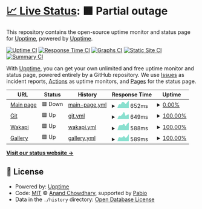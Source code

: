 # [📈 Live Status](https://status.svo.lol): <!--live status--> **🟧 Partial outage**

This repository contains the open-source uptime monitor and status page for [Upptime](https://upptime.js.org), powered by [Upptime](https://github.com/upptime/upptime).

[![Uptime CI](https://github.com/lenchq/status/workflows/Uptime%20CI/badge.svg)](https://github.com/lenchq/status/actions?query=workflow%3A%22Uptime+CI%22)
[![Response Time CI](https://github.com/lenchq/status/workflows/Response%20Time%20CI/badge.svg)](https://github.com/lenchq/status/actions?query=workflow%3A%22Response+Time+CI%22)
[![Graphs CI](https://github.com/lenchq/status/workflows/Graphs%20CI/badge.svg)](https://github.com/lenchq/status/actions?query=workflow%3A%22Graphs+CI%22)
[![Static Site CI](https://github.com/lenchq/status/workflows/Static%20Site%20CI/badge.svg)](https://github.com/lenchq/status/actions?query=workflow%3A%22Static+Site+CI%22)
[![Summary CI](https://github.com/lenchq/status/workflows/Summary%20CI/badge.svg)](https://github.com/lenchq/status/actions?query=workflow%3A%22Summary+CI%22)

With [Upptime](https://upptime.js.org), you can get your own unlimited and free uptime monitor and status page, powered entirely by a GitHub repository. We use [Issues](https://github.com/upptime/upptime/issues) as incident reports, [Actions](https://github.com/lenchq/status/actions) as uptime monitors, and [Pages](https://status.svo.lol) for the status page.

<!--start: status pages-->
<!-- This summary is generated by Upptime (https://github.com/upptime/upptime) -->
<!-- Do not edit this manually, your changes will be overwritten -->
<!-- prettier-ignore -->
| URL | Status | History | Response Time | Uptime |
| --- | ------ | ------- | ------------- | ------ |
| <img alt="" src="https://icons.duckduckgo.com/ip3/svo.lol.ico" height="13"> [Main page](https://svo.lol) | 🟥 Down | [main-page.yml](https://github.com/lenchq/status/commits/HEAD/history/main-page.yml) | <details><summary><img alt="Response time graph" src="./graphs/main-page/response-time-week.png" height="20"> 652ms</summary><br><a href="https://status.svo.lol/history/main-page"><img alt="Response time 586" src="https://img.shields.io/endpoint?url=https%3A%2F%2Fraw.githubusercontent.com%2Flenchq%2Fstatus%2FHEAD%2Fapi%2Fmain-page%2Fresponse-time.json"></a><br><a href="https://status.svo.lol/history/main-page"><img alt="24-hour response time 917" src="https://img.shields.io/endpoint?url=https%3A%2F%2Fraw.githubusercontent.com%2Flenchq%2Fstatus%2FHEAD%2Fapi%2Fmain-page%2Fresponse-time-day.json"></a><br><a href="https://status.svo.lol/history/main-page"><img alt="7-day response time 652" src="https://img.shields.io/endpoint?url=https%3A%2F%2Fraw.githubusercontent.com%2Flenchq%2Fstatus%2FHEAD%2Fapi%2Fmain-page%2Fresponse-time-week.json"></a><br><a href="https://status.svo.lol/history/main-page"><img alt="30-day response time 586" src="https://img.shields.io/endpoint?url=https%3A%2F%2Fraw.githubusercontent.com%2Flenchq%2Fstatus%2FHEAD%2Fapi%2Fmain-page%2Fresponse-time-month.json"></a><br><a href="https://status.svo.lol/history/main-page"><img alt="1-year response time 586" src="https://img.shields.io/endpoint?url=https%3A%2F%2Fraw.githubusercontent.com%2Flenchq%2Fstatus%2FHEAD%2Fapi%2Fmain-page%2Fresponse-time-year.json"></a></details> | <details><summary><a href="https://status.svo.lol/history/main-page">0.00%</a></summary><a href="https://status.svo.lol/history/main-page"><img alt="All-time uptime 0.00%" src="https://img.shields.io/endpoint?url=https%3A%2F%2Fraw.githubusercontent.com%2Flenchq%2Fstatus%2FHEAD%2Fapi%2Fmain-page%2Fuptime.json"></a><br><a href="https://status.svo.lol/history/main-page"><img alt="24-hour uptime 0.00%" src="https://img.shields.io/endpoint?url=https%3A%2F%2Fraw.githubusercontent.com%2Flenchq%2Fstatus%2FHEAD%2Fapi%2Fmain-page%2Fuptime-day.json"></a><br><a href="https://status.svo.lol/history/main-page"><img alt="7-day uptime 0.00%" src="https://img.shields.io/endpoint?url=https%3A%2F%2Fraw.githubusercontent.com%2Flenchq%2Fstatus%2FHEAD%2Fapi%2Fmain-page%2Fuptime-week.json"></a><br><a href="https://status.svo.lol/history/main-page"><img alt="30-day uptime 0.00%" src="https://img.shields.io/endpoint?url=https%3A%2F%2Fraw.githubusercontent.com%2Flenchq%2Fstatus%2FHEAD%2Fapi%2Fmain-page%2Fuptime-month.json"></a><br><a href="https://status.svo.lol/history/main-page"><img alt="1-year uptime 0.00%" src="https://img.shields.io/endpoint?url=https%3A%2F%2Fraw.githubusercontent.com%2Flenchq%2Fstatus%2FHEAD%2Fapi%2Fmain-page%2Fuptime-year.json"></a></details>
| <img alt="" src="https://icons.duckduckgo.com/ip3/git.svo.lol.ico" height="13"> [Git](https://git.svo.lol) | 🟩 Up | [git.yml](https://github.com/lenchq/status/commits/HEAD/history/git.yml) | <details><summary><img alt="Response time graph" src="./graphs/git/response-time-week.png" height="20"> 649ms</summary><br><a href="https://status.svo.lol/history/git"><img alt="Response time 1778" src="https://img.shields.io/endpoint?url=https%3A%2F%2Fraw.githubusercontent.com%2Flenchq%2Fstatus%2FHEAD%2Fapi%2Fgit%2Fresponse-time.json"></a><br><a href="https://status.svo.lol/history/git"><img alt="24-hour response time 710" src="https://img.shields.io/endpoint?url=https%3A%2F%2Fraw.githubusercontent.com%2Flenchq%2Fstatus%2FHEAD%2Fapi%2Fgit%2Fresponse-time-day.json"></a><br><a href="https://status.svo.lol/history/git"><img alt="7-day response time 649" src="https://img.shields.io/endpoint?url=https%3A%2F%2Fraw.githubusercontent.com%2Flenchq%2Fstatus%2FHEAD%2Fapi%2Fgit%2Fresponse-time-week.json"></a><br><a href="https://status.svo.lol/history/git"><img alt="30-day response time 1778" src="https://img.shields.io/endpoint?url=https%3A%2F%2Fraw.githubusercontent.com%2Flenchq%2Fstatus%2FHEAD%2Fapi%2Fgit%2Fresponse-time-month.json"></a><br><a href="https://status.svo.lol/history/git"><img alt="1-year response time 1778" src="https://img.shields.io/endpoint?url=https%3A%2F%2Fraw.githubusercontent.com%2Flenchq%2Fstatus%2FHEAD%2Fapi%2Fgit%2Fresponse-time-year.json"></a></details> | <details><summary><a href="https://status.svo.lol/history/git">100.00%</a></summary><a href="https://status.svo.lol/history/git"><img alt="All-time uptime 62.87%" src="https://img.shields.io/endpoint?url=https%3A%2F%2Fraw.githubusercontent.com%2Flenchq%2Fstatus%2FHEAD%2Fapi%2Fgit%2Fuptime.json"></a><br><a href="https://status.svo.lol/history/git"><img alt="24-hour uptime 100.00%" src="https://img.shields.io/endpoint?url=https%3A%2F%2Fraw.githubusercontent.com%2Flenchq%2Fstatus%2FHEAD%2Fapi%2Fgit%2Fuptime-day.json"></a><br><a href="https://status.svo.lol/history/git"><img alt="7-day uptime 100.00%" src="https://img.shields.io/endpoint?url=https%3A%2F%2Fraw.githubusercontent.com%2Flenchq%2Fstatus%2FHEAD%2Fapi%2Fgit%2Fuptime-week.json"></a><br><a href="https://status.svo.lol/history/git"><img alt="30-day uptime 62.87%" src="https://img.shields.io/endpoint?url=https%3A%2F%2Fraw.githubusercontent.com%2Flenchq%2Fstatus%2FHEAD%2Fapi%2Fgit%2Fuptime-month.json"></a><br><a href="https://status.svo.lol/history/git"><img alt="1-year uptime 62.87%" src="https://img.shields.io/endpoint?url=https%3A%2F%2Fraw.githubusercontent.com%2Flenchq%2Fstatus%2FHEAD%2Fapi%2Fgit%2Fuptime-year.json"></a></details>
| <img alt="" src="https://icons.duckduckgo.com/ip3/waka.svo.lol.ico" height="13"> [Wakapi](https://waka.svo.lol) | 🟩 Up | [wakapi.yml](https://github.com/lenchq/status/commits/HEAD/history/wakapi.yml) | <details><summary><img alt="Response time graph" src="./graphs/wakapi/response-time-week.png" height="20"> 588ms</summary><br><a href="https://status.svo.lol/history/wakapi"><img alt="Response time 1134" src="https://img.shields.io/endpoint?url=https%3A%2F%2Fraw.githubusercontent.com%2Flenchq%2Fstatus%2FHEAD%2Fapi%2Fwakapi%2Fresponse-time.json"></a><br><a href="https://status.svo.lol/history/wakapi"><img alt="24-hour response time 799" src="https://img.shields.io/endpoint?url=https%3A%2F%2Fraw.githubusercontent.com%2Flenchq%2Fstatus%2FHEAD%2Fapi%2Fwakapi%2Fresponse-time-day.json"></a><br><a href="https://status.svo.lol/history/wakapi"><img alt="7-day response time 588" src="https://img.shields.io/endpoint?url=https%3A%2F%2Fraw.githubusercontent.com%2Flenchq%2Fstatus%2FHEAD%2Fapi%2Fwakapi%2Fresponse-time-week.json"></a><br><a href="https://status.svo.lol/history/wakapi"><img alt="30-day response time 1134" src="https://img.shields.io/endpoint?url=https%3A%2F%2Fraw.githubusercontent.com%2Flenchq%2Fstatus%2FHEAD%2Fapi%2Fwakapi%2Fresponse-time-month.json"></a><br><a href="https://status.svo.lol/history/wakapi"><img alt="1-year response time 1134" src="https://img.shields.io/endpoint?url=https%3A%2F%2Fraw.githubusercontent.com%2Flenchq%2Fstatus%2FHEAD%2Fapi%2Fwakapi%2Fresponse-time-year.json"></a></details> | <details><summary><a href="https://status.svo.lol/history/wakapi">100.00%</a></summary><a href="https://status.svo.lol/history/wakapi"><img alt="All-time uptime 62.87%" src="https://img.shields.io/endpoint?url=https%3A%2F%2Fraw.githubusercontent.com%2Flenchq%2Fstatus%2FHEAD%2Fapi%2Fwakapi%2Fuptime.json"></a><br><a href="https://status.svo.lol/history/wakapi"><img alt="24-hour uptime 100.00%" src="https://img.shields.io/endpoint?url=https%3A%2F%2Fraw.githubusercontent.com%2Flenchq%2Fstatus%2FHEAD%2Fapi%2Fwakapi%2Fuptime-day.json"></a><br><a href="https://status.svo.lol/history/wakapi"><img alt="7-day uptime 100.00%" src="https://img.shields.io/endpoint?url=https%3A%2F%2Fraw.githubusercontent.com%2Flenchq%2Fstatus%2FHEAD%2Fapi%2Fwakapi%2Fuptime-week.json"></a><br><a href="https://status.svo.lol/history/wakapi"><img alt="30-day uptime 62.87%" src="https://img.shields.io/endpoint?url=https%3A%2F%2Fraw.githubusercontent.com%2Flenchq%2Fstatus%2FHEAD%2Fapi%2Fwakapi%2Fuptime-month.json"></a><br><a href="https://status.svo.lol/history/wakapi"><img alt="1-year uptime 62.87%" src="https://img.shields.io/endpoint?url=https%3A%2F%2Fraw.githubusercontent.com%2Flenchq%2Fstatus%2FHEAD%2Fapi%2Fwakapi%2Fuptime-year.json"></a></details>
| <img alt="" src="https://icons.duckduckgo.com/ip3/gallery.svo.lol.ico" height="13"> [Gallery](https://gallery.svo.lol) | 🟩 Up | [gallery.yml](https://github.com/lenchq/status/commits/HEAD/history/gallery.yml) | <details><summary><img alt="Response time graph" src="./graphs/gallery/response-time-week.png" height="20"> 589ms</summary><br><a href="https://status.svo.lol/history/gallery"><img alt="Response time 525" src="https://img.shields.io/endpoint?url=https%3A%2F%2Fraw.githubusercontent.com%2Flenchq%2Fstatus%2FHEAD%2Fapi%2Fgallery%2Fresponse-time.json"></a><br><a href="https://status.svo.lol/history/gallery"><img alt="24-hour response time 908" src="https://img.shields.io/endpoint?url=https%3A%2F%2Fraw.githubusercontent.com%2Flenchq%2Fstatus%2FHEAD%2Fapi%2Fgallery%2Fresponse-time-day.json"></a><br><a href="https://status.svo.lol/history/gallery"><img alt="7-day response time 589" src="https://img.shields.io/endpoint?url=https%3A%2F%2Fraw.githubusercontent.com%2Flenchq%2Fstatus%2FHEAD%2Fapi%2Fgallery%2Fresponse-time-week.json"></a><br><a href="https://status.svo.lol/history/gallery"><img alt="30-day response time 525" src="https://img.shields.io/endpoint?url=https%3A%2F%2Fraw.githubusercontent.com%2Flenchq%2Fstatus%2FHEAD%2Fapi%2Fgallery%2Fresponse-time-month.json"></a><br><a href="https://status.svo.lol/history/gallery"><img alt="1-year response time 525" src="https://img.shields.io/endpoint?url=https%3A%2F%2Fraw.githubusercontent.com%2Flenchq%2Fstatus%2FHEAD%2Fapi%2Fgallery%2Fresponse-time-year.json"></a></details> | <details><summary><a href="https://status.svo.lol/history/gallery">100.00%</a></summary><a href="https://status.svo.lol/history/gallery"><img alt="All-time uptime 87.53%" src="https://img.shields.io/endpoint?url=https%3A%2F%2Fraw.githubusercontent.com%2Flenchq%2Fstatus%2FHEAD%2Fapi%2Fgallery%2Fuptime.json"></a><br><a href="https://status.svo.lol/history/gallery"><img alt="24-hour uptime 100.00%" src="https://img.shields.io/endpoint?url=https%3A%2F%2Fraw.githubusercontent.com%2Flenchq%2Fstatus%2FHEAD%2Fapi%2Fgallery%2Fuptime-day.json"></a><br><a href="https://status.svo.lol/history/gallery"><img alt="7-day uptime 100.00%" src="https://img.shields.io/endpoint?url=https%3A%2F%2Fraw.githubusercontent.com%2Flenchq%2Fstatus%2FHEAD%2Fapi%2Fgallery%2Fuptime-week.json"></a><br><a href="https://status.svo.lol/history/gallery"><img alt="30-day uptime 87.53%" src="https://img.shields.io/endpoint?url=https%3A%2F%2Fraw.githubusercontent.com%2Flenchq%2Fstatus%2FHEAD%2Fapi%2Fgallery%2Fuptime-month.json"></a><br><a href="https://status.svo.lol/history/gallery"><img alt="1-year uptime 87.53%" src="https://img.shields.io/endpoint?url=https%3A%2F%2Fraw.githubusercontent.com%2Flenchq%2Fstatus%2FHEAD%2Fapi%2Fgallery%2Fuptime-year.json"></a></details>

<!--end: status pages-->

[**Visit our status website →**](https://status.svo.lol)

## 📄 License

- Powered by: [Upptime](https://github.com/upptime/upptime)
- Code: [MIT](./LICENSE) © [Anand Chowdhary](https://anandchowdhary.com), supported by [Pabio](https://pabio.com)
- Data in the `./history` directory: [Open Database License](https://opendatacommons.org/licenses/odbl/1-0/)
